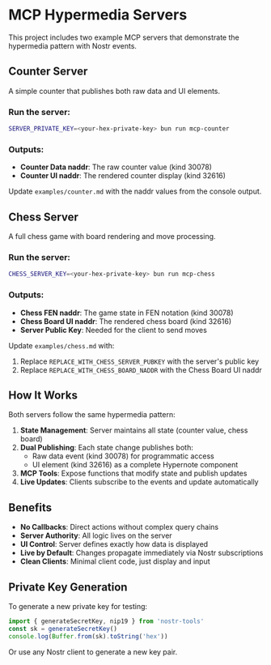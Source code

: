 # MCP Hypermedia Servers

This project includes two example MCP servers that demonstrate the hypermedia pattern with Nostr events.

## Counter Server

A simple counter that publishes both raw data and UI elements.

### Run the server:
```bash
SERVER_PRIVATE_KEY=<your-hex-private-key> bun run mcp-counter
```

### Outputs:
- **Counter Data naddr**: The raw counter value (kind 30078)
- **Counter UI naddr**: The rendered counter display (kind 32616)

Update `examples/counter.md` with the naddr values from the console output.

## Chess Server

A full chess game with board rendering and move processing.

### Run the server:
```bash
CHESS_SERVER_KEY=<your-hex-private-key> bun run mcp-chess
```

### Outputs:
- **Chess FEN naddr**: The game state in FEN notation (kind 30078)
- **Chess Board UI naddr**: The rendered chess board (kind 32616)
- **Server Public Key**: Needed for the client to send moves

Update `examples/chess.md` with:
1. Replace `REPLACE_WITH_CHESS_SERVER_PUBKEY` with the server's public key
2. Replace `REPLACE_WITH_CHESS_BOARD_NADDR` with the Chess Board UI naddr

## How It Works

Both servers follow the same hypermedia pattern:

1. **State Management**: Server maintains all state (counter value, chess board)
2. **Dual Publishing**: Each state change publishes both:
   - Raw data event (kind 30078) for programmatic access
   - UI element (kind 32616) as a complete Hypernote component
3. **MCP Tools**: Expose functions that modify state and publish updates
4. **Live Updates**: Clients subscribe to the events and update automatically

## Benefits

- **No Callbacks**: Direct actions without complex query chains
- **Server Authority**: All logic lives on the server
- **UI Control**: Server defines exactly how data is displayed
- **Live by Default**: Changes propagate immediately via Nostr subscriptions
- **Clean Clients**: Minimal client code, just display and input

## Private Key Generation

To generate a new private key for testing:

```javascript
import { generateSecretKey, nip19 } from 'nostr-tools'
const sk = generateSecretKey()
console.log(Buffer.from(sk).toString('hex'))
```

Or use any Nostr client to generate a new key pair.